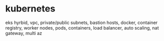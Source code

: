 # kubernetes
eks hyrbid, vpc, private/public subnets, bastion hosts, docker, container registry, worker nodes, pods, containers, load balancer, auto scaling, nat gateway, multi az
